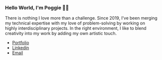 ### Hello World, I'm Poggie 👩‍💻

There is nothing I love more than a challenge. Since 2019, I've been merging my technical expertise with my love of problem-solving by working on highly interdisciplinary projects. In the right environment, I like to blend creativity into my work by adding my own artistic touch.

- [Portfolio](https://www.elizabethpoggie.com/)
- [Linkedin](https://www.linkedin.com/in/elizabeth-poggie/)
- [Email](mailto:elizabethpoggie@gmail.com)
